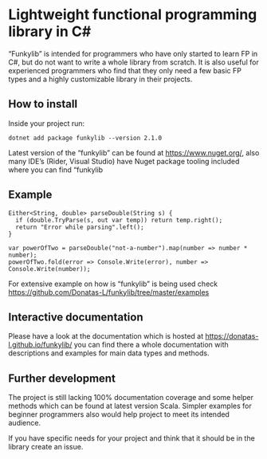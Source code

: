 # Lightweight functional programming library in C#

“Funkylib” is intended for programmers who have only started to learn FP in C#, but do not want to write a whole library from scratch. It is also useful for experienced programmers who find that they only need a few basic FP types and a highly customizable library in their projects.

## How to install

Inside your project run:

```dotnet add package funkylib --version 2.1.0```

Latest version of the “funkylib” can be found at https://www.nuget.org/, also many IDE’s (Rider, Visual Studio) have Nuget package tooling included where you can find “funkylib

## Example

```
Either<String, double> parseDouble(String s) {
  if (double.TryParse(s, out var temp)) return temp.right();
  return "Error while parsing".left();
}

var powerOfTwo = parseDouble("not-a-number").map(number => number * number);
powerOfTwo.fold(error => Console.Write(error), number => Console.Write(number));
```

For extensive example on how is “funkylib” is being used check https://github.com/Donatas-L/funkylib/tree/master/examples

## Interactive documentation
Please have a look at the documentation which is hosted at https://donatas-l.github.io/funkylib/ you can find there a whole documentation with descriptions and examples for main data types and methods.

## Further development

The project is still lacking 100% documentation coverage and some helper methods which can be found at latest version Scala. Simpler examples for beginner programmers also would help project to meet its intended audience. 

If you have specific needs for your project and think that it should be in the library create an issue.

